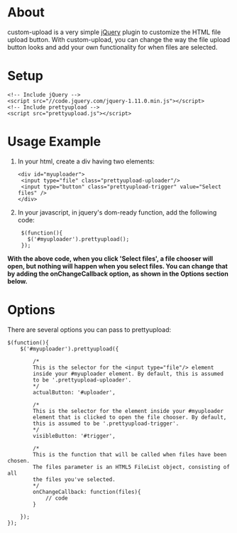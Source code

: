 About
============

custom-upload is a very simple [jQuery](https://jquery.com/) plugin to customize the HTML file upload button. With custom-upload, you can change the way the file upload button looks and add your own functionality for when files are selected.

Setup
============
```
<!-- Include jQuery -->
<script src="//code.jquery.com/jquery-1.11.0.min.js"></script>
<!-- Include prettyupload -->
<script src="prettyupload.js"></script>
```

Usage Example
=============

1. In your html, create a div having two elements:

   ```
   <div id="myuploader">
    <input type="file" class="prettyupload-uploader"/>
    <input type="button" class="prettyupload-trigger" value="Select files" />
   </div>
   ```

2. In your javascript, in jquery's dom-ready function, add the following code:

   ```
    $(function(){
      $('#myuploader').prettyupload();
    });
   ```

**With the above code, when you click 'Select files', a file chooser will open, but nothing will happen when you
select files. You can change that by adding the onChangeCallback option, as shown in the Options section below.**

Options
========

There are several options you can pass to prettyupload:

```
$(function(){
	$('#myuploader').prettyupload({
	
		/* 
		This is the selector for the <input type="file"/> element 
		inside your #myuploader element. By default, this is assumed 
		to be '.prettyupload-uploader'. 
		*/
		actualButton: '#uploader',
		
		/* 
		This is the selector for the element inside your #myuploader 
		element that is clicked to open the file chooser. By default,
		this is assumed to be '.prettyupload-trigger'.
		*/
		visibleButton: '#trigger',
		
		/*
		This is the function that will be called when files have been chosen. 
		The files parameter is an HTML5 FileList object, consisting of all 
		the files you've selected.
		*/
		onChangeCallback: function(files){
			// code
		} 
		
	});
});
```

